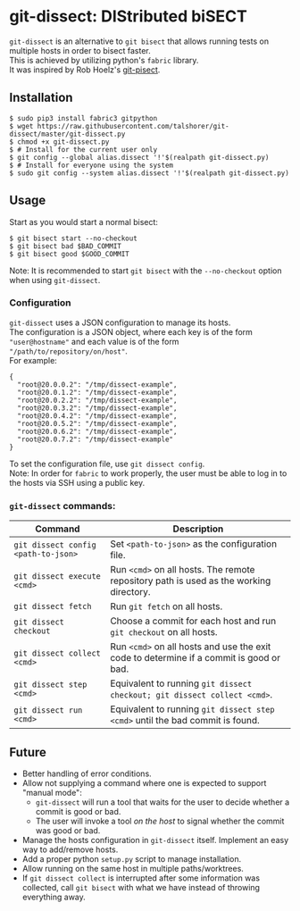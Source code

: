 # git-dissect: DIStributed biSECT

`git-dissect` is an alternative to `git bisect` that allows running tests on
multiple hosts in order to bisect faster.  
This is achieved by utilizing python's `fabric` library.  
It was inspired by Rob Hoelz's [git-pisect](https://github.com/hoelzro/git-pisect).

## Installation
    $ sudo pip3 install fabric3 gitpython
    $ wget https://raw.githubusercontent.com/talshorer/git-dissect/master/git-dissect.py
    $ chmod +x git-dissect.py
    $ # Install for the current user only
    $ git config --global alias.dissect '!'$(realpath git-dissect.py)
    $ # Install for everyone using the system
    $ sudo git config --system alias.dissect '!'$(realpath git-dissect.py)

## Usage
Start as you would start a normal bisect:

    $ git bisect start --no-checkout
    $ git bisect bad $BAD_COMMIT
    $ git bisect good $GOOD_COMMIT
Note: It is recommended to start `git bisect` with the `--no-checkout` option
when using `git-dissect`.

### Configuration
`git-dissect` uses a JSON configuration to manage its hosts.  
The configuration is a JSON object, where each key is of the form
`"user@hostname"` and each value is of the form `"/path/to/repository/on/host"`.  
For example:
```
{
  "root@20.0.0.2": "/tmp/dissect-example",
  "root@20.0.1.2": "/tmp/dissect-example",
  "root@20.0.2.2": "/tmp/dissect-example",
  "root@20.0.3.2": "/tmp/dissect-example",
  "root@20.0.4.2": "/tmp/dissect-example",
  "root@20.0.5.2": "/tmp/dissect-example",
  "root@20.0.6.2": "/tmp/dissect-example",
  "root@20.0.7.2": "/tmp/dissect-example"
}
```
To set the configuration file, use `git dissect config`.  
Note: In order for `fabric` to work properly, the user must be able to log in
to the hosts via SSH using a public key.

### `git-dissect` commands:

Command | Description
--- | ---
`git dissect config <path-to-json>` | Set `<path-to-json>` as the configuration file.
`git dissect execute <cmd>` | Run `<cmd>` on all hosts. The remote repository path is used as the working directory.
`git dissect fetch` | Run `git fetch` on all hosts.
`git dissect checkout` | Choose a commit for each host and run `git checkout` on all hosts.
`git dissect collect <cmd>` | Run `<cmd>` on all hosts and use the exit code to determine if a commit is good or bad.
`git dissect step <cmd>` | Equivalent to running `git dissect checkout; git dissect collect <cmd>`.
`git dissect run <cmd>` | Equivalent to running `git dissect step <cmd>` until the bad commit is found.

## Future

* Better handling of error conditions.
* Allow not supplying a command where one is expected to support "manual mode":
  * `git-dissect` will run a tool that waits for the user to decide whether a commit is good or bad.
  * The user will invoke a tool _on the host_ to signal whether the commit was good or bad.
* Manage the hosts configuration in `git-dissect` itself. Implement an easy way to add/remove hosts.
* Add a proper python `setup.py` script to manage installation.
* Allow running on the same host in multiple paths/worktrees.
* If `git dissect collect` is interrupted after some information was collected, call `git bisect` with what we have instead of throwing everything away.
